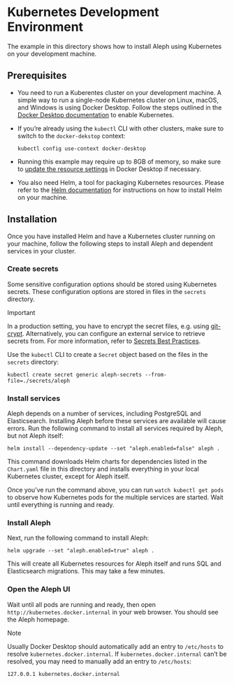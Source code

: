 # Kubernetes Development Environment

The example in this directory shows how to install Aleph using Kubernetes on your development machine.

## Prerequisites

* You need to run a Kuberentes cluster on your development machine. A simple way to run a single-node Kubernetes cluster on Linux, macOS, and Windows is using Docker Desktop. Follow the steps outlined in the [Docker Desktop documentation](https://docs.docker.com/desktop/kubernetes/) to enable Kubernetes.

* If you’re already using the `kubectl` CLI with other clusters, make sure to switch to the `docker-dekstop` context:
  
  ```
  kubectl config use-context docker-desktop
  ```

* Running this example may require up to 8GB of memory, so make sure to [update the resource settings](https://docs.docker.com/desktop/settings/mac/#resources) in Docker Desktop if necessary.

* You also need Helm, a tool for packaging Kubernetes resources. Please refer to the [Helm documentation](https://helm.sh/docs/intro/install/) for instructions on how to install Helm on your machine.

## Installation

Once you have installed Helm and have a Kubernetes cluster running on your machine, follow the following steps to install Aleph and dependent services in your cluster.

### Create secrets

Some sensitive configuration options should be stored using Kubernetes secrets. These configuration options are stored in files in the `secrets` directory.

> [!IMPORTANT]  
> In a production setting, you have to encrypt the secret files, e.g. using [git-crypt](https://github.com/AGWA/git-crypt). Alternatively, you can configure an external service to retrieve secrets from. For more information, refer to [Secrets Best Practices](https://kubernetes.io/docs/concepts/security/secrets-good-practices/).

Use the `kubectl` CLI to create a `Secret` object based on the files in the `secrets` directory:

```
kubectl create secret generic aleph-secrets --from-file=./secrets/aleph
```

### Install services

Aleph depends on a number of services, including PostgreSQL and Elasticsearch. Installing Aleph before these services are available will cause errors. Run the following command to install all services required by Aleph, but not Aleph itself:

```
helm install --dependency-update --set "aleph.enabled=false" aleph .
```

This command downloads Helm charts for dependencies listed in the `Chart.yaml` file in this directory and installs everything in your local Kubernetes cluster, except for Aleph itself.

Once you’ve run the command above, you can run `watch kubectl get pods` to observe how Kubernetes pods for the multiple services are started. Wait until everything is running and ready.

### Install Aleph

Next, run the following command to install Aleph:

```
helm upgrade --set "aleph.enabled=true" aleph .
```

This will create all Kubernetes resources for Aleph itself and runs SQL and Elasticsearch migrations. This may take a few minutes.

### Open the Aleph UI

Wait until all pods are running and ready, then open `http://kubernetes.docker.internal` in your web browser. You should see the Aleph homepage.

> [!NOTE]
> Usually Docker Desktop should automatically add an entry to `/etc/hosts` to resolve `kubernetes.docker.internal`. If `kubernetes.docker.internal` can’t be resolved, you may need to manually add an entry to `/etc/hosts`:
>
> ```
> 127.0.0.1 kubernetes.docker.internal
> ```
